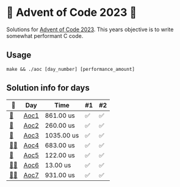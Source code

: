 # 🎄 Advent of Code 2023 🎄
Solutions for [Advent of Code 2023](https://adventofcode.com/2023). This years objective is to write somewhat performant C code.
## Usage
```make && ./aoc [day_number] [performance_amount]```
## Solution info for days
| 🎄 | Day | Time | #1 | #2 |
| --- | --- | --- | --- | --- |
| [👼](https://adventofcode.com/2023/day/1) | [Aoc1](AoC1/aoc1.c) | 861.00 us | ✅ | ✅ |
| [🎅](https://adventofcode.com/2023/day/2) | [Aoc2](AoC2/aoc2.c) | 260.00 us | ✅ | ✅ |
| [🤶](https://adventofcode.com/2023/day/3) | [Aoc3](AoC3/aoc3.c) | 1035.00 us | ✅ | ✅ |
| [🧑‍🎄](https://adventofcode.com/2023/day/4) | [Aoc4](AoC4/aoc4.c) | 683.00 us | ✅ | ✅ |
| [🧝](https://adventofcode.com/2023/day/5) | [Aoc5](AoC5/aoc5.c) | 122.00 us | ✅ | ✅ |
| [🧝‍♂️](https://adventofcode.com/2023/day/6) | [Aoc6](AoC6/aoc6.c) | 13.00 us | ✅ | ✅ |
| [🧝‍♀️](https://adventofcode.com/2023/day/7) | [Aoc7](AoC7/aoc7.c) | 931.00 us | ✅ | ✅ |